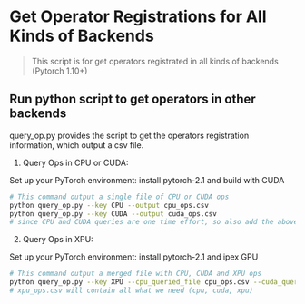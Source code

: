 # Get Operator Registrations for All Kinds of Backends

> This script is for get operators registrated in all kinds of backends (Pytorch 1.10+)

## Run python script to get operators in other backends
query_op.py provides the script to get the operators registration information, which output a csv file.

1. Query Ops in CPU or CUDA:

Set up your PyTorch environment: install pytorch-2.1 and build with CUDA

```bash
# This command output a single file of CPU or CUDA ops
python query_op.py --key CPU --output cpu_ops.csv
python query_op.py --key CUDA --output cuda_ops.csv
# since CPU and CUDA queries are one time effort, so also add the above two generated files in git repo
```

2. Query Ops in XPU:

Set up your PyTorch environment: install pytorch-2.1 and ipex GPU

```bash
# This command output a merged file with CPU, CUDA and XPU ops
python query_op.py --key XPU --cpu_queried_file cpu_ops.csv --cuda_queried_file cuda_ops.csv --output xpu_ops.csv
# xpu_ops.csv will contain all what we need (cpu, cuda, xpu)
```